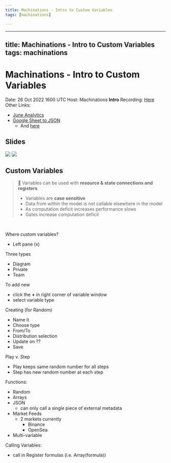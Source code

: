 ```yaml
---
title: Machinations - Intro to Custom Variables
tags: [machinations]

---
```


---
title: Machinations - Intro to Custom Variables
tags: machinations
---

# Machinations - Intro to Custom Variables
Date: 26 Oct 2022 1600 UTC
Host: Machinations
**Intro** Recording: [Here](https://youtu.be/5jspHsfFXNE)
Other Links: 
- [June Analytics](https://www.june.so/)
- [Google Sheet to JSON](http://blog.pamelafox.org/2013/06/exporting-google-spreadsheet-as-json.html)
    - And [here](https://www.freecodecamp.org/news/cjn-google-sheets-as-json-endpoint/)

## Slides
![](https://i.imgur.com/38yWGuF.png)
![](https://i.imgur.com/GDjlWjy.png)

## Custom Variables
> :memo: Variables can be used with **resource & state connections and registers**
> - Variables are **case sensitive**
> - Data from within the model is not callable elsewhere in the model
> - As computation deficit increases performance slows
> - Gates increase computation deficit

<br>

Where custom variables?
- Left pane (x)

Three types
- Diagram
- Private
- Team

To add new
- click the **+** in right corner of variable window
- select variable type

Creating (for Random)
- Name it
- Choose type
- From/To
- Distribution selection
- Update on ??
- Save

Play v. Step
- Play keeps same random number for all steps
- Step has new random number at each step

Functions:
- Random
- Arrays
- JSON
    - can only call a single piece of external metadata
- Market Feeds
    - 2 markets currently
        - Binance
        - OpenSea
- Multi-variable

Calling Variables:
- call in Register formulas (i.e. Array(formula))

